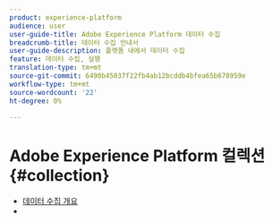 ```yaml
---
product: experience-platform
audience: user
user-guide-title: Adobe Experience Platform 데이터 수집
breadcrumb-title: 데이터 수집 안내서
user-guide-description: 플랫폼 내에서 데이터 수집
feature: 데이터 수집, 실행
translation-type: tm+mt
source-git-commit: 6490b45037f22fb4ab12bcddb4bfea65b678959e
workflow-type: tm+mt
source-wordcount: '22'
ht-degree: 0%

---
```



# Adobe Experience Platform 컬렉션 {#collection}

- [데이터 수집 개요](home.md)
- 
